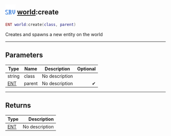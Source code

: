 ## <img src="../../.gitbook/assets/server.png" width="32" height="32" /> [world](../world/README.md):create

```lua
ENT world:create(class, parent)
```

Creates and spawns a new entity on the world

------
## Parameters

| Type   | Name | Description | Optional |
| ------ | ---- | ----------- | -------: |
| string | class | No description |  |
| [ENT](../ent/README.md) | parent | No description | ✔ |


------
## Returns

| Type   | Description |
| ------ | ----------: |
| [ENT](../ent/README.md) | No description |

